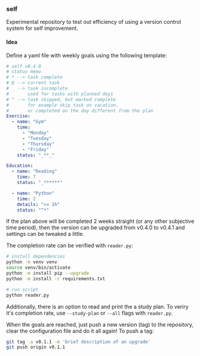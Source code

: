 ### self
Experimental repository to test out efficiency of 
using a version control system for self improvement.  

#### Idea
Define a yaml file with weekly goals using the following template:
```yaml
# self v0.4.0
# status memo
# * --> task complete
# @ --> current task
# _ --> task incomplete
#       used for tasks with planned days
# ^ --> task skipped, but marked complete
#       for example skip task on vacation,
#       or completed on the day different from the plan
Exercise:
  - name: "Gym"
    time:
      - "Monday"
      - "Tuesday"
      - "Thursday"
      - "Friday"
    status: "_**_"

Education:
  - name: "Reading"
    time: 7
    status: "_******"

  - name: "Python"
    time: 2
    details: ">= 1h"
    status: "^*"
```
If the plan above will be completed 2 weeks straight (or any other subjective time period), 
then the version can be upgraded from v0.4.0 to v0.4.1 and settings can be tweaked a little.  

The completion rate can  be verified with `reader.py`:
```bash
# install dependencies
python -m venv venv
source venv/bin/activate
python -m install pip --upgrade
python -m install -r requirements.txt

# run script
python reader.py
```

Additionally, there is an option to read and print the a study plan. 
To veriry it's completion rate, use `--study-plan` or `--all` flags with `reader.py`.

When the goals are reached, just push a new version (tag) to the repository, 
clear the configuration file and do it all again!
To push a tag:
```bash
git tag -a v0.1.1 -m 'brief description of an upgrade'
git push origin v0.1.1
```
